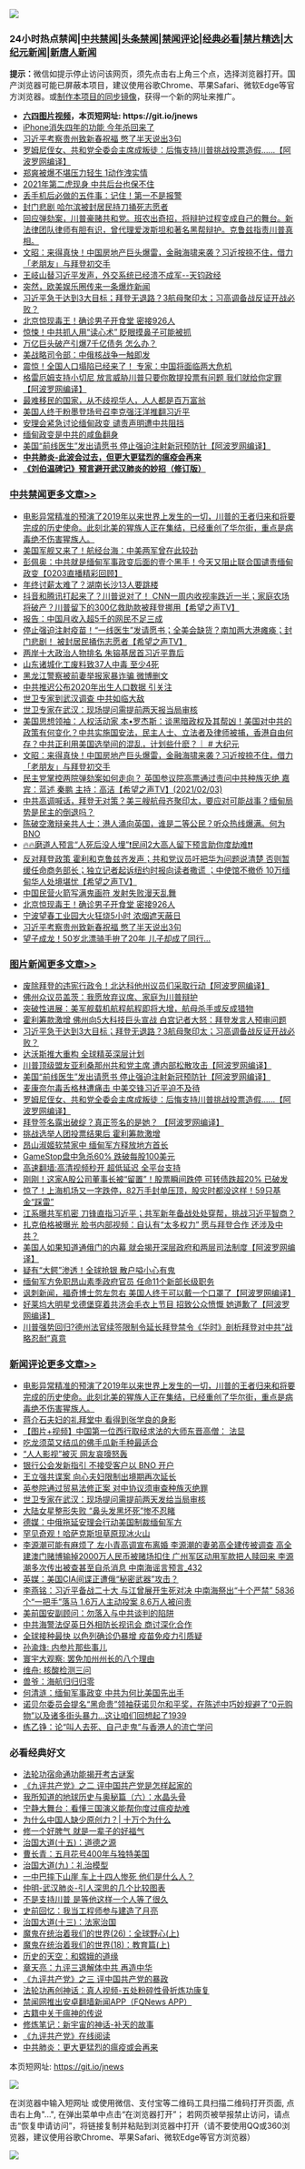 ![](https://raw.githubusercontent.com/fqnews/bnews/master/64photo/fqnews-qr.jpg)

<div id="tt">
<h3>24小时热点禁闻|<a href="#%E4%B8%AD%E5%85%B1%E7%A6%81%E9%97%BB%E6%9B%B4%E5%A4%9A%E6%96%87%E7%AB%A0">中共禁闻</a>|<a href="#%E5%9B%BE%E7%89%87%E6%96%B0%E9%97%BB%E6%9B%B4%E5%A4%9A%E6%96%87%E7%AB%A0">头条禁闻</a>|<a href="#%E6%96%B0%E9%97%BB%E8%AF%84%E8%AE%BA%E6%9B%B4%E5%A4%9A%E6%96%87%E7%AB%A0">禁闻评论|<a href="#%E5%BF%85%E7%9C%8B%E7%BB%8F%E5%85%B8%E5%A5%BD%E6%96%87">经典必看|<a href="/video.md#%E7%A6%81%E7%89%87%E7%B2%BE%E9%80%89">禁片精选</a>|<a href="https://github.com/fqnews/djy/blob/master/gb/nf1351518.md#1">大纪元新闻</a>|<a href="https://github.com/fqnews/ntdtv/blob/master/gb/prog204.md#1">新唐人新闻</a></h3>
<div><b>提示：</b>微信如提示停止访问该网页，须先点击右上角三个点，选择浏览器打开。国产浏览器可能已屏蔽本项目，建议使用谷歌Chrome、苹果Safari、微软Edge等官方浏览器。或<a href="https://github.com/fqnews/bnews/blob/master/%E5%88%B6%E4%BD%9Cgit%E7%A6%81%E9%97%BB%E9%95%9C%E5%83%8F.md">制作本项目的同步镜像</a>，获得一个新的网址来推广。</div>
<ul>
<li><b><a href="http://d1.bdrive.tk/64.mp4" target="_blank">六四图片视频</a>，本页短网址: https://git.io/jnews</b></li>
<li><a href="/cnnews/20210203/1480699.md">iPhone消失四年的功能 今年杀回来了</a></li>
<li><a href="/cbnews/20210204/1480978.md">习近平考察贵州致新春祝福 憋了半天说出3句</a></li>
<li><a href="/topimagenews/20210203/1480723.md">罗姆尼侄女、共和党全委会主席成叛徒：后悔支持川普挑战投票造假……【阿波罗网编译】</a></li>
<li><a href="/cbnews/20210203/1480615.md">郑爽被爆不堪压力轻生 1动作洩实情</a></li>
<li><a href="/cnnews/20210204/1481002.md">2021年第二虎现身 中共后台也保不住</a></li>
<li><a href="/cnnews/20210203/1480604.md">丢手机后必做的五件事：记住！第一不是报警</a></li>
<li><a href="/cbnews/20210203/1480861.md">封门悲剧 哈尔滨被封居民持刀捅死志愿者</a></li>
<li><a href="/cbnews/20210203/1480774.md">回应弹劾案，川普豪赌共和党。班农出奇招，将辩护过程变成自己的舞台。新法律团队律师有胆有识，曾代理爱泼斯坦和著名黑帮辩护。克鲁兹指责川普真相。</a></li>
<li><a href="/cbnews/20210204/1481102.md">文昭：来得真快！中国房地产巨头爆雷，金融海啸来袭？习近按捺不住，借力「老朋友」与拜登初交手</a></li>
<li><a href="/bannedvideo/20210204/1480887.md">王岐山替习近平发声，外交系统已经溃不成军--天钧政经</a></li>
<li><a href="/yule/20210203/1480606.md">突然，欧美娱乐圈传来一条爆炸新闻</a></li>
<li><a href="/topimagenews/20210204/1480996.md">习近平急于达到3大目标；拜登无退路？3航母聚印太；习高调备战反证开战必败？</a></li>
<li><a href="/cbnews/20210204/1481012.md">北京惊现毒王！确诊男子开食堂 密接926人</a></li>
<li><a href="/cbnews/20210203/1480667.md">惊悚！中共抓人用“读心术” 眨眼摸鼻子可能被抓</a></li>
<li><a href="/finance/20210204/1480998.md">万亿巨头破产引爆7千亿债务 怎么办？</a></li>
<li><a href="/headline/20210204/1481024.md">美战略司令部：中俄核战争一触即发</a></li>
<li><a href="/comments/20210204/1480916.md">震惊！全国人口塌陷已经来了！ 专家：中国将面临两大危机</a></li>
<li><a href="/cnnews/20210203/1480740.md">格雷厄姆支持小切尼 放言威胁川普只要你敢提投票有问题 我们就给你定罪【阿波罗网编译】</a></li>
<li><a href="/lifebaike/20210203/1480683.md">最难移民的国家，从不歧视华人，人人都是百万富翁</a></li>
<li><a href="/ssgc/20210204/1481117.md">美国人终于粉墨登场号召李克强汪洋推翻习近平</a></li>
<li><a href="/cbnews/20210203/1480668.md">安理会紧急讨论缅甸政变 谴责声明遭中共阻挡</a></li>
<li><a href="/ssgc/20210204/1480927.md">缅甸政变是中共的咸鱼翻身</a></li>
<li><a href="/topimagenews/20210203/1480749.md">美国“前线医生”发出请愿书 停止强迫注射新冠预防针【阿波罗网编译】</a></li>
<li><b><a href="/comments/20200211/1275071.md" target="_blank">中共肺炎-此波会过去，但更大更猛烈的瘟疫会再来</a></b></li>
<li><b><a href="/comments/20200207/1272816.md" target="_blank">《刘伯温碑记》预言避开武汉肺炎的妙招（修订版）</a></b></li>
</ul>
</div>

<div class="catlist">
<h3><a href="/cbnews/" target="_blank">中共禁闻</a><span><a href="/cbnews/" target="_blank" rel="nofollow">更多文章>></a></span></h3>
<ul>
<li><a href="/comments/20210204/1481223.md" target="_blank">电影异常精准的预演了2019年以来世界上发生的一切，川普的王者归来和将要完成的历史使命。此刻北美的猩族人正在集结，已经重创了华尔街，重点是病毒绝不伤害猩族人。</a></li>
<li><a href="/cbnews/20210204/1481329.md" target="_blank">美国军舰又来了！航经台海：中美两军曾在此较劲</a></li>
<li><a href="/cbnews/20210204/1481297.md" target="_blank">彭佩奥：中共就是缅甸军事政变后面的壹个黑手！今天又阻止联合国谴责缅甸政变【0203直播精彩回顾】</a></li>
<li><a href="/cbnews/20210204/1481289.md" target="_blank">年终讨薪太难了？湖南长沙13人要跳楼</a></li>
<li><a href="/cbnews/20210204/1481286.md" target="_blank">抖音和腾讯打起来了？川普说对了！ CNN一周内收视率跌近一半；家庭农场将破产？川普留下的300亿救助款被拜登挪用【希望之声TV】</a></li>
<li><a href="/cbnews/20210204/1481255.md" target="_blank">报告：中国月收入超5千的网民不足三成</a></li>
<li><a href="/cbnews/20210204/1481233.md" target="_blank">停止强迫注射疫苗！“一线医生”发请愿书；全美会缺货？南加两大港瘫痪；封门悲剧！ 被封居民捅伤志愿者【希望之声TV】</a></li>
<li><a href="/cbnews/20210204/1481232.md" target="_blank">两岸十大政治人物排名 朱镕基居首习近平靠后</a></li>
<li><a href="/cbnews/20210204/1481231.md" target="_blank">山东诸城化工废料致37人中毒 至少4死</a></li>
<li><a href="/cbnews/20210204/1481199.md" target="_blank">黑龙江警察被前妻举报家暴诈骗 微博删文</a></li>
<li><a href="/cbnews/20210204/1481198.md" target="_blank">中共推迟公布2020年出生人口数据 引关注</a></li>
<li><a href="/cbnews/20210204/1481158.md" target="_blank">世卫专家到武汉调查 中共如临大敌</a></li>
<li><a href="/cbnews/20210204/1481157.md" target="_blank">世卫专家在武汉：现场提问需提前两天报当局审核</a></li>
<li><a href="/cbnews/20210204/1481154.md" target="_blank">美国思想领袖：人权活动家 本•罗杰斯：谈黑暗政权及其帮凶！美国对中共的政策有何变化？中共实施国安法，民主人士、立法者及律师被捕，香港自由何存？中共正利用美国选举间的混乱，计划些什麽？｜ # 大纪元</a></li>
<li><a href="/cbnews/20210204/1481102.md" target="_blank">文昭：来得真快！中国房地产巨头爆雷，金融海啸来袭？习近按捺不住，借力「老朋友」与拜登初交手</a></li>
<li><a href="/cbnews/20210204/1481071.md" target="_blank">民主党掌控两院弹劾案如何走向？ 英国参议院高票通过责问中共种族灭绝    嘉宾：蓝述 秦鹏 主持：高洁【希望之声TV】(2021/02/03)</a></li>
<li><a href="/cbnews/20210204/1481069.md" target="_blank">中共高调喊话，拜登无对策？美三艘航母齐聚印太，要应对可能战事？缅甸局势是民主的倒退吗？</a></li>
<li><a href="/cbnews/20210204/1481067.md" target="_blank">陈破空激辩亲共人士：港人涌向英国，谁是二等公民？听众热线爆满。何为BNO</a></li>
<li><a href="/cbnews/20210204/1481055.md" target="_blank">🔥🔥磨道人预言“人死后没人埋”❗民间2大高人留下预言助你度劫难❗❗</a></li>
<li><a href="/cbnews/20210204/1481036.md" target="_blank">反对拜登政策 霍利和克鲁兹齐发声；共和党议员吁把华为问题说清楚 否则暂缓任命商务部长；独立记者起诉纽约时报向读者撒谎 ；中使馆不撤侨 10万缅甸华人处境堪忧【希望之声TV】</a></li>
<li><a href="/cbnews/20210204/1481013.md" target="_blank">中国民营火箭写满鬼画符 发射失败漫天乱舞</a></li>
<li><a href="/cbnews/20210204/1481012.md" target="_blank">北京惊现毒王！确诊男子开食堂 密接926人</a></li>
<li><a href="/cbnews/20210204/1480979.md" target="_blank">宁波望春工业园大火狂烧5小时 浓烟遮天蔽日</a></li>
<li><a href="/cbnews/20210204/1480978.md" target="_blank">习近平考察贵州致新春祝福 憋了半天说出3句</a></li>
<li><a href="/cbnews/20210204/1480961.md" target="_blank">望子成龙！50岁北漂骑手拚了20年 儿子却成了同行…</a></li>

</ul>
</div>
<div class="catlist">
<h3><a href="/topimagenews/" target="_blank">图片新闻</a><span><a href="/topimagenews/" target="_blank" rel="nofollow">更多文章>></a></span></h3>
<ul>
<li><a href="/topimagenews/20210204/1481230.md" target="_blank">废除拜登的违宪行政令！北达科他州议员们采取行动【阿波罗网编译】</a></li>
<li><a href="/topimagenews/20210204/1481197.md" target="_blank">佛州众议员盖茨：我愿放弃议席、家庭为川普辩护</a></li>
<li><a href="/topimagenews/20210204/1481105.md" target="_blank">突破性进展：美军舰载机航程航程即将大增，航母杀手或反成猎物</a></li>
<li><a href="/topimagenews/20210204/1481077.md" target="_blank">霍利筹款激增 佛州向5大科技巨头宣战 白宫记者大怒：拜登发言人预审问题</a></li>
<li><a href="/topimagenews/20210204/1480996.md" target="_blank">习近平急于达到3大目标；拜登无退路？3航母聚印太；习高调备战反证开战必败？</a></li>
<li><a href="/topimagenews/20210204/1480995.md" target="_blank">达沃斯推大重构 全球精英深层计划</a></li>
<li><a href="/topimagenews/20210203/1480843.md" target="_blank">川普顶级盟友亚利桑那州共和党主席 遭内部松散攻击【阿波罗网编译】</a></li>
<li><a href="/topimagenews/20210203/1480749.md" target="_blank">美国“前线医生”发出请愿书 停止强迫注射新冠预防针【阿波罗网编译】</a></li>
<li><a href="/topimagenews/20210203/1480748.md" target="_blank">麦康奈尔毒舌格林遭痛击 中美交锋习近平迫不及待</a></li>
<li><a href="/topimagenews/20210203/1480723.md" target="_blank">罗姆尼侄女、共和党全委会主席成叛徒：后悔支持川普挑战投票造假……【阿波罗网编译】</a></li>
<li><a href="/topimagenews/20210203/1480482.md" target="_blank">拜登签名露出破绽？真正签名的是她？ 【阿波罗网编译】</a></li>
<li><a href="/topimagenews/20210203/1480377.md" target="_blank">挑战选举人团投票结果后 霍利筹款激增</a></li>
<li><a href="/topimagenews/20210203/1480205.md" target="_blank">昂山淑姬软禁家中 缅甸军方释放地方首长</a></li>
<li><a href="/topimagenews/20210203/1480192.md" target="_blank">GameStop盘中急杀60% 跌破每股100美元</a></li>
<li><a href="/comments/20210202/1479954.md" target="_blank">高速翻墙:高清视频秒开 超低延迟 全平台支持</a></li>
<li><a href="/topimagenews/20210202/1479880.md" target="_blank">刚刚！这家A股公司董事长被“留置”！股票瞬间跌停 可转债跌超20% 已破发</a></li>
<li><a href="/topimagenews/20210202/1479879.md" target="_blank">惊了！上海机场又一字跌停，82万手封单压顶，股灾时都没这样！59只基金“踩雷”</a></li>
<li><a href="/topimagenews/20210202/1479708.md" target="_blank">江系曝共军机密 刀锋直指习近平；共军新年备战处处穿帮，挑战习近平智商？</a></li>
<li><a href="/topimagenews/20210202/1479667.md" target="_blank">扎克伯格被曝光 脸书内部视频：自认有“太多权力” 愿与拜登合作 还涉及中共？</a></li>
<li><a href="/topimagenews/20210202/1479544.md" target="_blank">美国人如果知道通俄门的内幕 就会揭开深层政府和两层司法制度【阿波罗网编译】</a></li>
<li><a href="/topimagenews/20210202/1479491.md" target="_blank">疑有“大鳄”渗透！全球抢银 散户嗌小心有鬼</a></li>
<li><a href="/topimagenews/20210202/1479451.md" target="_blank">缅甸军方免职昂山素季政府官员 任命11个新部长级职务</a></li>
<li><a href="/topimagenews/20210201/1479276.md" target="_blank">讽刺新闻，福奇博士忽左忽右 美国人终于可以戴一个口罩了【阿波罗网编译】</a></li>
<li><a href="/topimagenews/20210201/1479250.md" target="_blank">好莱坞大明星戈德堡穿着共济会毛衣上节目 招致公众愤慨 她道歉了【阿波罗网编译】</a></li>
<li><a href="/topimagenews/20210201/1479236.md" target="_blank">川普强势回归?德州法官续签限制令延长拜登禁令《华时》剖析拜登对中共“战略忍耐”真意</a></li>

</ul>
</div>
<div class="catlist">
<h3><a href="/comments/" target="_blank">新闻评论</a><span><a href="/comments/" target="_blank" rel="nofollow">更多文章>></a></span></h3>
<ul>
<li><a href="/comments/20210204/1481223.md" target="_blank">电影异常精准的预演了2019年以来世界上发生的一切，川普的王者归来和将要完成的历史使命。此刻北美的猩族人正在集结，已经重创了华尔街，重点是病毒绝不伤害猩族人。</a></li>
<li><a href="/comments/20210204/1481337.md" target="_blank">蒋介石夫妇的礼拜堂中 看得到张学良的身影</a></li>
<li><a href="/comments/20210204/1481325.md" target="_blank">【图片+视频】中国第一位西行取经求法的大师东晋高僧： 法显</a></li>
<li><a href="/comments/20210204/1481313.md" target="_blank">吃龙须菜又结瓜的佛手瓜新手种最适合</a></li>
<li><a href="/comments/20210204/1481303.md" target="_blank">“人人影视”被灭 网友哀嚎怒轰</a></li>
<li><a href="/comments/20210204/1481295.md" target="_blank">银行公会发新指引 不接受客户以 BNO 开户</a></li>
<li><a href="/comments/20210204/1481291.md" target="_blank">王立强共谍案 向心夫妇限制出境期再次延长</a></li>
<li><a href="/comments/20210204/1481290.md" target="_blank">英参院通过贸易法修正案 对中协议须审查种族灭绝罪</a></li>
<li><a href="/comments/20210204/1481274.md" target="_blank">世卫专家在武汉：现场提问需提前两天发给当局审核</a></li>
<li><a href="/comments/20210204/1481247.md" target="_blank">大陆女星整形失败 “鼻头发黑坏死”惨不忍睹</a></li>
<li><a href="/comments/20210204/1481242.md" target="_blank">德媒：中俄拖延安理会行动美国制裁缅甸军方</a></li>
<li><a href="/comments/20210204/1481241.md" target="_blank">罕见奇观！哈萨克斯坦草原现冰火山</a></li>
<li><a href="/comments/20210204/1481218.md" target="_blank">李源潮可能有麻烦了 左小青高调宣布离婚 李源潮的妻弟高全建传被调查 高全建澳门赌博输掉2000万人民币被赌场扣住 广州军区动用军款把人赎回来 李源潮多次传出被查甚至自杀消息 中南海谣言预言_432</a></li>
<li><a href="/comments/20210204/1481204.md" target="_blank">英媒：美国CIA间谍正遭俄“秘密武器”攻击？</a></li>
<li><a href="/comments/20210204/1481190.md" target="_blank">李燕铭：习近平备战二十大 与江曾展开生死对决 中南海祭出“十个严禁” 5836个“一把手”落马 1.6万人主动投案 8.6万人被问责</a></li>
<li><a href="/comments/20210204/1481189.md" target="_blank">美前国安副顾问：勿落入与中共谈判的陷阱</a></li>
<li><a href="/comments/20210204/1481188.md" target="_blank">中共海警法促英日外相防长视讯会 商讨深化合作</a></li>
<li><a href="/comments/20210204/1481186.md" target="_blank">全球接种最快 以色列确诊仍暴增 疫苗免疫力引质疑</a></li>
<li><a href="/comments/20210204/1481173.md" target="_blank">孙渝烽: 内参片那些事儿</a></li>
<li><a href="/comments/20210204/1481172.md" target="_blank">寰宇大观察: 罢免加州州长的八个理由</a></li>
<li><a href="/comments/20210204/1481171.md" target="_blank">维舟: 核酸检测三问</a></li>
<li><a href="/comments/20210204/1481170.md" target="_blank">兽爷：海航归归归零</a></li>
<li><a href="/comments/20210204/1481169.md" target="_blank">何清涟：缅甸军事政变 中共为何比美国先出手</a></li>
<li><a href="/comments/20210204/1480897.md" target="_blank">诺贝尔委员会提名“黑命贵”领袖获诺贝尔和平奖，在陈述中巧妙规避了“0元购物”以及诸多街头暴力…这让咱们回想起了1939</a></li>
<li><a href="/comments/20210204/1481136.md" target="_blank">练乙铮：论“叫人去死、自己走鬼”与香港人的流亡学问</a></li>

</ul>
</div>

<div class="catlist">
<h3>必看经典好文</h3>
<ul>
<li><a href="/tculture/20121025/73079.md" target="_blank">法轮功宿命通功能揭开考古谜案</a></li>
<li><a href="/bookonline/20131116/201055.md" target="_blank">《九评共产党》之二 评中国共产党是怎样起家的</a></li>
<li><a href="/cbnews/20171115/856086.md" target="_blank">我所知道的地球历史与奥秘篇（六）：水晶头骨</a></li>
<li><a href="/comments/20200527/1273654.md" target="_blank">宁静大舞台：看懂三国演义能帮你度过瘟疫劫难</a></li>
<li><a href="/ssgc/20200715/1360940.md" target="_blank">为什么中国人缺少原创力？| 十万个为什么</a></li>
<li><a href="/funmedia/20200713/1359909.md" target="_blank">修一个好脾气 就是一辈子的好福气</a></li>
<li><a href="/topimagenews/20180322/917868.md" target="_blank">治国大道(十五)：道德之源</a></li>
<li><a href="/comments/20200713/1359796.md" target="_blank">曹长青：五月花号400年与独特美国</a></li>
<li><a href="/cbnews/20180315/914943.md" target="_blank">治国大道(九)：礼治模型</a></li>
<li><a href="/cbnews/20200611/1343057.md" target="_blank">一中巴摔下山崖 车上十四人惨死 他们是什么人？</a></li>
<li><a href="/comments/20200620/1347687.md" target="_blank">仲明-武汉肺炎-引人深思的几个比较图表</a></li>
<li><a href="/comments/20200716/1361654.md" target="_blank">不是支持川普 是等他这样一个人等了很久</a></li>
<li><a href="/aomi/history/20141104/323033.md" target="_blank">史前回忆：我当工程师参与建造了月亮</a></li>
<li><a href="/cbnews/20180319/916654.md" target="_blank">治国大道(十三)：法家治国</a></li>
<li><a href="/comments/20181210/1044798.md" target="_blank">魔鬼在统治着我们的世界(26)：全球野心(上)</a></li>
<li><a href="/topimagenews/20180701/965109.md" target="_blank">魔鬼在统治着我们的世界(18)：教育篇(上)</a></li>
<li><a href="/cbnews/20190219/1083302.md" target="_blank">历史的天空：和嫦娥的道缘</a></li>
<li><a href="/comments/20131119/1029445.md" target="_blank">章天亮：九评三退解体中共 再造中华</a></li>
<li><a href="/bookonline/20131116/201054.md" target="_blank">《九评共产党》之三 评中国共产党的暴政</a></li>
<li><a href="/comments/20190516/1128964.md" target="_blank">法轮功再创神话：真人视频-五处粉碎性骨折炼功康复</a></li>
<li><a href="/comments/20200503/1322531.md" target="_blank">禁闻网推出安卓翻墙新闻APP（FQNews APP）</a></li>
<li><a href="/ccpdope/20200531/1337409.md" target="_blank">古籍中关于瘟神的传说</a></li>
<li><a href="/comments/20190418/1115565.md" target="_blank">修炼笔记：新宇宙的神话-补天的故事</a></li>
<li><a href="/bookonline/20131116/201057.md" target="_blank">《九评共产党》在线阅读</a></li>
<li><a href="/comments/20200211/1275071.md" target="_blank">中共肺炎：更大更猛烈的瘟疫或会再来</a></li>

</ul>
</div>

本页短网址: https://git.io/jnews

![](https://raw.githubusercontent.com/fqnews/bnews/master/64photo/fqnews-qr.jpg)

在浏览器中输入短网址 或使用微信、支付宝等二维码工具扫描二维码打开页面, 点击右上角"...", 在弹出菜单中点击“在浏览器打开”； 若网页被举报禁止访问，请点击“恢复申请访问”，将链接复制并粘贴到浏览器中打开（请不要使用QQ或360浏览器，建议使用谷歌Chrome、苹果Safari、微软Edge等官方浏览器）

![](https://raw.githubusercontent.com/fqnews/bnews/master/64photo/wx.jpg)